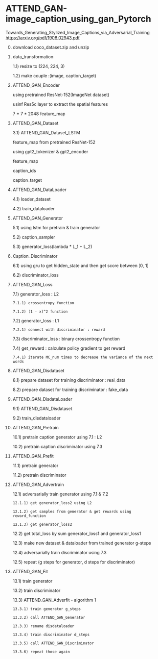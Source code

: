 # ATTEND_GAN-image_caption_using_gan_Pytorch

Towards_Generating_Stylized_Image_Captions_via_Adversarial_Training
https://arxiv.org/pdf/1908.02943.pdf


 0) download coco_dataset.zip and unzip

 1) data_transformation

     1.1) resize to (224, 224, 3)
 
     1.2) make couple :(image, caption_target)

 2) ATTEND_GAN_Encoder
  
      using pretrained ResNet-152(ImageNet dataset)
  
      usinf Res5c layer to extract the spatial features
  
      7 * 7 * 2048 feature_map 

 3) ATTEND_GAN_Dataset
 
     3.1) ATTEND_GAN_Dataset_LSTM
  
     feature_map from pretrained ResNet-152
  
     using gpt2_tokenizer & gpt2_encoder
  
     feature_map
  
     caption_ids
  
     caption_target

 4) ATTEND_GAN_DataLoader
 
     4.1) loader_dataset
 
     4.2) train_dataloader


 5) ATTEND_GAN_Generator
 
     5.1) using lstm for pretrain & train generator
 
     5.2) caption_sampler
 
     5.3) generator_loss(lambda * L_1 + L_2)
 
 6) Caption_Discriminator
 
     6.1) using gru to get hidden_state and then get score between [0, 1]
 
     6.2) discriminator_loss

 7) ATTEND_GAN_Loss
 
     7.1) generator_loss : L2
 
        7.1.1) crossentropy function 
 
        7.1.2) (1 - x)^2 function


     7.2) generator_loss : L1
 
        7.2.1) connect with discriminator : reward


     7.3) discriminator_loss : binary crossentropy function

     7.4) get_reward : calculate policy gradient to get reward

        7.4.1) iterate MC_num times to decrease the variance of the next words


 8) ATTEND_GAN_Disdataset
 
     8.1) prepare dataset for training discriminator : real_data 
 
     8.2) prepare dataset for training discriminator : fake_data

 9) ATTEND_GAN_DisdataLoader
 
     9.1) ATTEND_GAN_Disdataset
 
     9.2) train_disdataloader

 10) ATTEND_GAN_Pretrain
 
     10.1) pretrain caption generator using 7.1 : L2
 
     10.2) pretrain caption discriminator using 7.3 

 11) ATTEND_GAN_Prefit
 
     11.1) pretrain generator
 
     11.2) pretrain discriminator
     
 12) ATTEND_GAN_Advertrain
     
     12.1) adversarially train generator using 7.1 & 7.2
     
         12.1.1) get generator_loss2 using L2
     
         12.1.2) get samples from generator & get rewards using reward_function
        
         12.1.3) get generator_loss2
 
     12.2) get total_loss by sum generator_loss1 and generator_loss1

     12.3) make new dataset & dataloader from trained generator g-steps

     12.4) adversarially train discriminator using 7.3 
     
     12.5) repeat (g steps for generator, d steps for discriminator)

13) ATTEND_GAN_Fit

     13.1) train generator
     
     13.2) train discriminator
     
     13.3) ATTEND_GAN_Adverfit - algorithm 1
     
        13.3.1) train generator g_steps
        
        13.3.2) call ATTEND_GAN_Generator
        
        13.3.3) rename disdataloader
        
        13.3.4) train discriminator d_steps
        
        13.3.5) call ATTEND_GAN_Discriminator
        
        13.3.6) repeat those again
